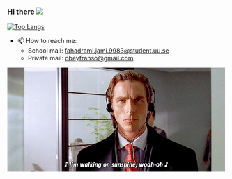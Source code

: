 ### Hi there <img src="https://raw.githubusercontent.com/MartinHeinz/MartinHeinz/master/wave.gif" width="30px">

[![Top Langs](https://github-readme-stats.vercel.app/api/top-langs/?username=mcfrappe&layout=default)](https://github.com/anuraghazra/github-readme-stats) 

- 📫 How to reach me: 
    - School mail: fahadrami.jami.9983@student.uu.se
    - Private mail: obeyfranso@gmail.com

![bateman - I'm walking on sunshine!](bateman.gif)

<!--
**McFrappe/McFrappe** is a ✨ _special_ ✨ repository because its `README.md` (this file) appears on your GitHub profile.

Here are some ideas to get you started:

- 🔭 I’m currently working on ...
- 🌱 I’m currently learning ...
- 👯 I’m looking to collaborate on ...
- 🤔 I’m looking for help with ...
- 💬 Ask me about ...
- 😄 Pronouns: ...
- ⚡ Fun fact: ...
-->
